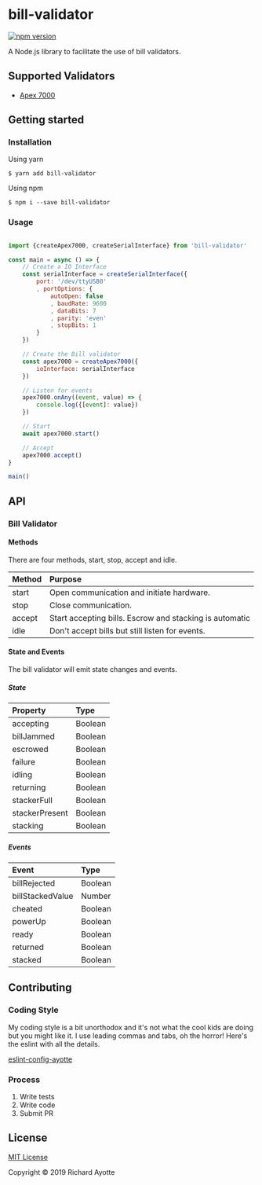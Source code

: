 # bill-validator
[![npm version](https://badge.fury.io/js/bill-validator.svg)](https://badge.fury.io/js/bill-validator)

A Node.js library to facilitate the use of bill validators.

## Supported Validators

- [Apex 7000](<https://pyramidacceptors.com/products/apex-7000-series>)

## Getting started

### Installation

Using yarn
```shell
$ yarn add bill-validator
```

Using npm
```shell
$ npm i --save bill-validator
```

### Usage
```js

import {createApex7000, createSerialInterface} from 'bill-validator'

const main = async () => {
	// Create a IO Interface
	const serialInterface = createSerialInterface({
		port: '/dev/ttyUSB0'
		, portOptions: {
			autoOpen: false
			, baudRate: 9600
			, dataBits: 7
			, parity: 'even'
			, stopBits: 1
		}
	})

	// Create the Bill validator
	const apex7000 = createApex7000({
		ioInterface: serialInterface
	})

	// Listen for events
	apex7000.onAny((event, value) => {
		console.log({[event]: value})
	})

	// Start
	await apex7000.start()

	// Accept
	apex7000.accept()
}

main()
```

## API
### Bill Validator
#### Methods
There are four methods, start, stop, accept and idle.

| Method          | Purpose                                                 |
|:--------------- |:------------------------------------------------------- |
| start           | Open communication and initiate hardware.               |
| stop            | Close communication.                                    |
| accept          | Start accepting bills. Escrow and stacking is automatic |
| idle            | Don't accept bills but still listen for events.         |

#### State and Events
The bill validator will emit state changes and events.

##### State
| Property        | Type    |
|:--------------- |:------- |
| accepting       | Boolean |
| billJammed      | Boolean |
| escrowed        | Boolean |
| failure         | Boolean |
| idling          | Boolean |
| returning       | Boolean |
| stackerFull     | Boolean |
| stackerPresent  | Boolean |
| stacking        | Boolean |

##### Events
| Event            | Type     |
|:---------------- |:-------- |
| billRejected     | Boolean  |
| billStackedValue | Number   |
| cheated          | Boolean  |
| powerUp          | Boolean  |
| ready            | Boolean  |
| returned         | Boolean  |
| stacked          | Boolean  |

## Contributing

### Coding Style
My coding style is a bit unorthodox and it's not what the cool kids are doing
but you might like it. I use leading commas and tabs, oh the horror! Here's the
eslint with all the details.

[eslint-config-ayotte](https://www.npmjs.com/package/eslint-config-ayotte)

### Process
1. Write tests
1. Write code
1. Submit PR

## License
[MIT License](./LICENSE)

Copyright © 2019 Richard Ayotte
